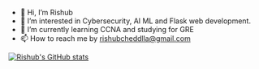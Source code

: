 - 👋 Hi, I’m Rishub
- 👀 I’m interested in Cybersecurity, AI ML and Flask web development.
- 🌱 I’m currently learning CCNA and studying for GRE
- 📫 How to reach me by rishubcheddlla@gmail.com


[![Rishub's GitHub stats](https://github-readme-stats.vercel.app/api?username=rishub2000)](https://github.com/rishub2000/github-readme-stats)

